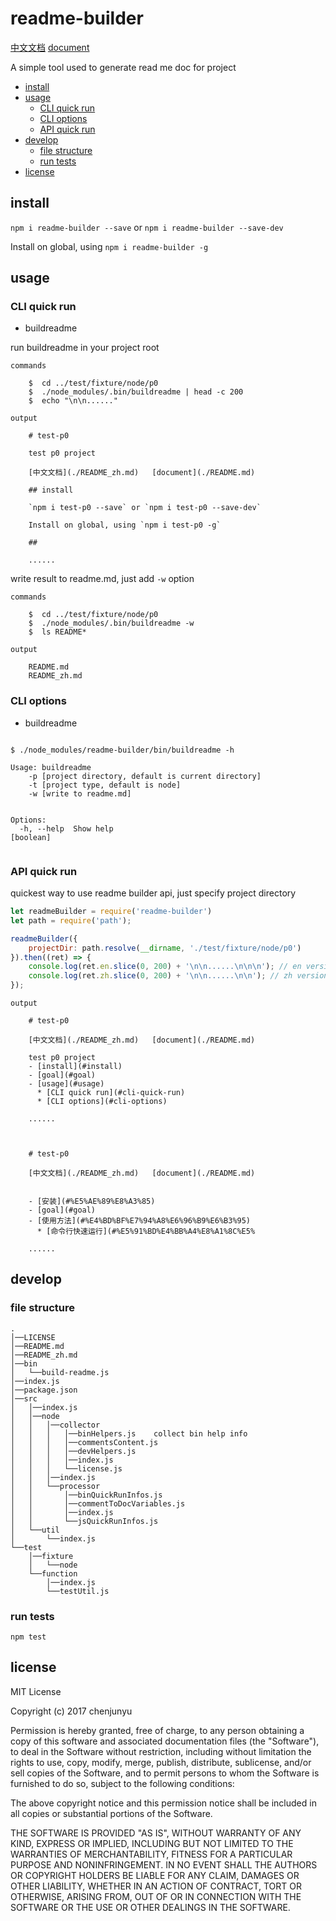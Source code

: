 # readme-builder

[中文文档](./README_zh.md)   [document](./README.md)

 A simple tool used to generate read me doc for project
- [install](#install)
- [usage](#usage)
  * [CLI quick run](#cli-quick-run)
  * [CLI options](#cli-options)
  * [API quick run](#api-quick-run)
- [develop](#develop)
  * [file structure](#file-structure)
  * [run tests](#run-tests)
- [license](#license)

## install

`npm i readme-builder --save` or `npm i readme-builder --save-dev`

Install on global, using `npm i readme-builder -g`



## usage

### CLI quick run

- buildreadme

run buildreadme in your project root



```shell
commands

    $  cd ../test/fixture/node/p0
    $  ./node_modules/.bin/buildreadme | head -c 200
    $  echo "\n\n......"
```

```
output

    # test-p0
    
    test p0 project
    
    [中文文档](./README_zh.md)   [document](./README.md)
    
    ## install
    
    `npm i test-p0 --save` or `npm i test-p0 --save-dev`
    
    Install on global, using `npm i test-p0 -g`
    
    ## 
    
    ......

```


write result to readme.md, just add `-w` option



```shell
commands

    $  cd ../test/fixture/node/p0
    $  ./node_modules/.bin/buildreadme -w
    $  ls README*
```

```
output

    README.md
    README_zh.md

```


### CLI options

- buildreadme

```shell

$ ./node_modules/readme-builder/bin/buildreadme -h

Usage: buildreadme
    -p [project directory, default is current directory]
    -t [project type, default is node]
    -w [write to readme.md]


Options:
  -h, --help  Show help                                                [boolean]


```


### API quick run

quickest way to use readme builder api, just specify project directory

```js
let readmeBuilder = require('readme-builder')
let path = require('path');

readmeBuilder({
    projectDir: path.resolve(__dirname, './test/fixture/node/p0')
}).then((ret) => {
    console.log(ret.en.slice(0, 200) + '\n\n......\n\n\n'); // en version
    console.log(ret.zh.slice(0, 200) + '\n\n......\n\n'); // zh version
});
```

```
output

    # test-p0
    
    [中文文档](./README_zh.md)   [document](./README.md)
    
    test p0 project
    - [install](#install)
    - [goal](#goal)
    - [usage](#usage)
      * [CLI quick run](#cli-quick-run)
      * [CLI options](#cli-options)
    
    ......
    
    
    
    # test-p0
    
    [中文文档](./README_zh.md)   [document](./README.md)
    
    
    - [安装](#%E5%AE%89%E8%A3%85)
    - [goal](#goal)
    - [使用方法](#%E4%BD%BF%E7%94%A8%E6%96%B9%E6%B3%95)
      * [命令行快速运行](#%E5%91%BD%E4%BB%A4%E8%A1%8C%E5%
    
    ......

```

## develop

### file structure

```
.    
│──LICENSE    
│──README.md    
│──README_zh.md    
│──bin    
│   └──build-readme.js    
│──index.js    
│──package.json    
│──src    
│   │──index.js    
│   │──node    
│   │   │──collector    
│   │   │   │──binHelpers.js    collect bin help info
│   │   │   │──commentsContent.js    
│   │   │   │──devHelpers.js    
│   │   │   │──index.js    
│   │   │   └──license.js    
│   │   │──index.js    
│   │   └──processor    
│   │       │──binQuickRunInfos.js    
│   │       │──commentToDocVariables.js    
│   │       │──index.js    
│   │       └──jsQuickRunInfos.js    
│   └──util    
│       └──index.js    
└──test    
    │──fixture    
    │   └──node    
    └──function    
        │──index.js    
        └──testUtil.js     
```


### run tests

`npm test`

## license

MIT License

Copyright (c) 2017 chenjunyu

Permission is hereby granted, free of charge, to any person obtaining a copy
of this software and associated documentation files (the "Software"), to deal
in the Software without restriction, including without limitation the rights
to use, copy, modify, merge, publish, distribute, sublicense, and/or sell
copies of the Software, and to permit persons to whom the Software is
furnished to do so, subject to the following conditions:

The above copyright notice and this permission notice shall be included in all
copies or substantial portions of the Software.

THE SOFTWARE IS PROVIDED "AS IS", WITHOUT WARRANTY OF ANY KIND, EXPRESS OR
IMPLIED, INCLUDING BUT NOT LIMITED TO THE WARRANTIES OF MERCHANTABILITY,
FITNESS FOR A PARTICULAR PURPOSE AND NONINFRINGEMENT. IN NO EVENT SHALL THE
AUTHORS OR COPYRIGHT HOLDERS BE LIABLE FOR ANY CLAIM, DAMAGES OR OTHER
LIABILITY, WHETHER IN AN ACTION OF CONTRACT, TORT OR OTHERWISE, ARISING FROM,
OUT OF OR IN CONNECTION WITH THE SOFTWARE OR THE USE OR OTHER DEALINGS IN THE
SOFTWARE.
